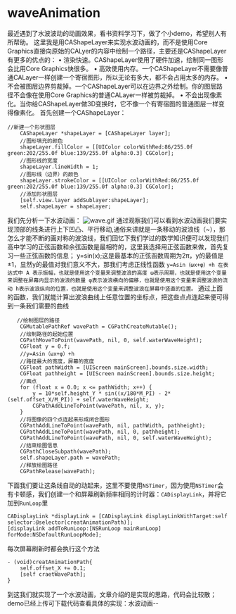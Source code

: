 # waveAnimation
最近遇到了水波波动的动画效果，看书资料学习下，做了个小demo，希望别人有所帮助。
这里我是用CAShapeLayer来实现水波动画的，而不是使用Core Graphics直接向原始的CALyer的内容中绘制一个路径，主要还是CAShapeLayer有更多的优点的：
•	渲染快速。CAShapeLayer使用了硬件加速，绘制同一图形会比用Core Graphics快很多。
•	高效使用内存。一个CAShapeLayer不需要像普通CALayer一样创建一个寄宿图形，所以无论有多大，都不会占用太多的内存。
•	不会被图层边界剪裁掉。一个CAShapeLayer可以在边界之外绘制。你的图层路径不会像在使用Core Graphics的普通CALayer一样被剪裁掉。
•	不会出现像素化。当你给CAShapeLayer做3D变换时，它不像一个有寄宿图的普通图层一样变得像素化。
首先创建一个CAShapeLayer：
```
//新建一个形状图层
    CAShapeLayer *shapeLayer = [CAShapeLayer layer];
    //图形填充的颜色
    shapeLayer.fillColor = [[UIColor colorWithRed:86/255.0f green:202/255.0f blue:139/255.0f alpha:0.3] CGColor];
    //图形线的宽度
    shapeLayer.lineWidth = 1;
    //图形线（边界）的颜色
    shapeLayer.strokeColor = [[UIColor colorWithRed:86/255.0f green:202/255.0f blue:139/255.0f alpha:0.3] CGColor];
    //添加形状图层
    [self.view.layer addSublayer:shapeLayer];
    self.shapeLayer = shapeLayer;
```
我们先分析一下水波动画：
![wave.gif](http://upload-images.jianshu.io/upload_images/1345272-d36fe90c05de7e51.gif?imageMogr2/auto-orient/strip)
通过观察我们可以看到水波动画我们要实现顶部的线条进行上下凹凸、平行移动,通俗来讲就是一条移动的波浪线（~），那怎么才能不断的画对称的波浪线，我们回忆下我们学过的数学知识便可以发现我们高中学习的正弦函数和余弦函数是最相符的，这里我选择用正弦函数来做，首先复习一些正弦函数的信息；
y=sin(x);这是最基本的正弦函数周期为2π，y的最值是±1，显然y的最值对我们意义不大，那我们考虑正线性函数
`y=Asin（ωx+φ）+h
在表达式中
A 表示振幅，也就是使用这个变量来调整波浪的高度
ω表示周期，也就是使用这个变量来调整在屏幕内显示的波浪的数量
φ表示波浪横向的偏移，也就是使用这个变量来调整波浪的流动
h表示波浪纵向的位置，也就是使用这个变量来调整波浪在屏幕中竖直的位置。`
通过上面的函数，我们就能计算出波浪曲线上任意位置的坐标点，把这些点点连起来便可得到一条我们需要的曲线
```
   //绘制图层的路径
    CGMutablePathRef wavePath = CGPathCreateMutable();
    //绘制路径的起始位置
    CGPathMoveToPoint(wavePath, nil, 0, self.waterWaveHeight);
    CGFloat y = 0.f;
    //y=Asin（ωx+φ）+h
    //路径最大的宽度，屏幕的宽度
    CGFloat pathWidth = [UIScreen mainScreen].bounds.size.width;
    CGFloat pathheight = [UIScreen mainScreen].bounds.size.height;
    //画点
    for (float x = 0.0; x <= pathWidth; x++) {
        y = 10*self.height_Y * sin((x/180*M_PI) - 2*(self.offset_X/M_PI)) + self.waterWaveHeight;
        CGPathAddLineToPoint(wavePath, nil, x, y);
    }
    //将图像的四个点连起来形成闭合图形
    CGPathAddLineToPoint(wavePath, nil, pathWidth, pathheight);
    CGPathAddLineToPoint(wavePath, nil, 0, pathheight);
    CGPathAddLineToPoint(wavePath, nil, 0, self.waterWaveHeight);
    //结束绘图信息
    CGPathCloseSubpath(wavePath);
    self.shapeLayer.path = wavePath;
    //释放绘图路径
    CGPathRelease(wavePath);
```
下面我们要让这条线自动的动起来，这里不要使用`NSTimer`，因为使用`NSTimer`会有卡顿感，我们创建一个和屏幕刷新频率相同的计时器：`CADisplayLink`，并将它加到`RunLoop`里
```
CADisplayLink *displayLink = [CADisplayLink displayLinkWithTarget:self selector:@selector(creatAnimationPath)];
[displayLink addToRunLoop:[NSRunLoop mainRunLoop] forMode:NSDefaultRunLoopMode];
```
每次屏幕刷新时都会执行这个方法
```
- (void)creatAnimationPath{
    self.offset_X += 0.1;
    [self craetWavePath];
}
```
到这我们就实现了一个水波动画，文章介绍的是实现的思路，代码会比较散；demo已经上传可下载代码查看具体的实现：水波动画--
